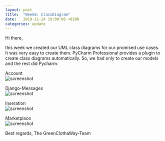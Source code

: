 ```yaml
---
layout: post
title:  "Week8: ClassDiagram"
date:   2019-11-24 19:00:00 +0200
categories: update
---
```


Hi there,

this week we created our UML class diagrams for our promised use cases. It was very easy to create them.
PyCharm Professional provides a plugin to create class diagrams automatically. 
So, we had only to create our models and the rest did Pycharm.

Account
<br>
<img src="https://raw.githubusercontent.com/GreenClothaWay/Website/master/doc/classdiagram/account.png" alt="screenshot" width="auto"/>
<br>

Django-Messages
<br>
<img src="https://raw.githubusercontent.com/GreenClothaWay/Website/master/doc/classdiagram/django_messages.png" alt="screenshot" width="auto"/>
<br>

Inseration
<br>
<img src="https://raw.githubusercontent.com/GreenClothaWay/Website/master/doc/classdiagram/inseration.png" alt="screenshot" width="auto"/>
<br>

Marketplace
<br>
<img src="https://raw.githubusercontent.com/GreenClothaWay/Website/master/doc/classdiagram/marketplace.png" alt="screenshot" width="auto"/>
<br>


Best regards,
The GreenClothaWay-Team
